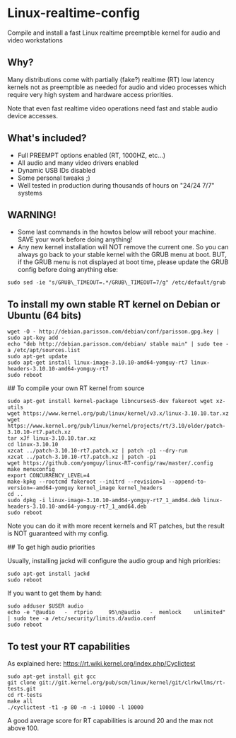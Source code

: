 # Linux-realtime-config

Compile and install a fast Linux realtime preemptible kernel for audio and video workstations

## Why?

Many distributions come with partially (fake?) realtime (RT) low latency kernels not as preemptible as needed for audio and video processes which require very high system and hardware access priorities.

Note that even fast realtime video operations need fast and stable audio device accesses.


## What's included?

 * Full PREEMPT options enabled (RT, 1000HZ, etc...)
 * All audio and many video drivers enabled
 * Dynamic USB IDs disabled
 * Some personal tweaks ;)
 * Well tested in production during thousands of hours on "24/24 7/7" systems


## WARNING!

 * Some last commands in the howtos below will reboot your machine. SAVE your work before doing anything!
 * Any new kernel installation will NOT remove the current one. So you can always go back to your stable kernel with the GRUB menu at boot. BUT, if the GRUB menu is not displayed at boot time, please update the GRUB config before doing anything else:

```
sudo sed -ie "s/GRUB\_TIMEOUT=.*/GRUB\_TIMEOUT=7/g" /etc/default/grub
```


## To install my own stable RT kernel on Debian or Ubuntu (64 bits)

```
wget -O - http://debian.parisson.com/debian/conf/parisson.gpg.key | sudo apt-key add -
echo "deb http://debian.parisson.com/debian/ stable main" | sudo tee -a /etc/apt/sources.list
sudo apt-get update
sudo apt-get install linux-image-3.10.10-amd64-yomguy-rt7 linux-headers-3.10.10-amd64-yomguy-rt7
sudo reboot
```


## To compile your own RT kernel from source

```
sudo apt-get install kernel-package libncurses5-dev fakeroot wget xz-utils
wget https://www.kernel.org/pub/linux/kernel/v3.x/linux-3.10.10.tar.xz
wget https://www.kernel.org/pub/linux/kernel/projects/rt/3.10/older/patch-3.10.10-rt7.patch.xz
tar xJf linux-3.10.10.tar.xz
cd linux-3.10.10
xzcat ../patch-3.10.10-rt7.patch.xz | patch -p1 --dry-run
xzcat ../patch-3.10.10-rt7.patch.xz | patch -p1
wget https://github.com/yomguy/linux-RT-config/raw/master/.config
make menuconfig
export CONCURRENCY_LEVEL=4
make-kpkg --rootcmd fakeroot --initrd --revision=1 --append-to-version=-amd64-yomguy kernel_image kernel_headers
cd ..
sudo dpkg -i linux-image-3.10.10-amd64-yomguy-rt7_1_amd64.deb linux-headers-3.10.10-amd64-yomguy-rt7_1_amd64.deb
sudo reboot
```

Note you can do it with more recent kernels and RT patches, but the result is NOT guaranteed with my config.


## To get high audio priorities

Usually, installing jackd will configure the audio group and high priorities:

```
sudo apt-get install jackd
sudo reboot
```

If you want to get them by hand:

```
sudo adduser $USER audio
echo -e "@audio   -  rtprio     95\n@audio   -  memlock    unlimited" | sudo tee -a /etc/security/limits.d/audio.conf
sudo reboot
```


## To test your RT capabilities

As explained here: https://rt.wiki.kernel.org/index.php/Cyclictest

```
sudo apt-get install git gcc
git clone git://git.kernel.org/pub/scm/linux/kernel/git/clrkwllms/rt-tests.git
cd rt-tests
make all
./cyclictest -t1 -p 80 -n -i 10000 -l 10000
```

A good average score for RT capabilities is around 20 and the max not above 100.


